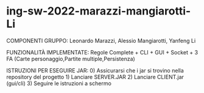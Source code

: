 # ing-sw-2022-marazzi-mangiarotti-Li

COMPONENTI GRUPPO: Leonardo Marazzi, Alessio Mangiarotti, Yanfeng Li

FUNZIONALITÀ IMPLEMENTATE: Regole Complete + CLI + GUI + Socket + 3 FA (Carte personaggio,Partite multiple,Persistenza)

ISTRUZIONI PER ESEGUIRE JAR:
        0) Assicurarsi che i jar si trovino nella repository del progetto
        1) Lanciare SERVER.JAR
        2) Lanciare CLIENT.jar (gui/cli)
        3) Seguire le istruzioni a schermo
